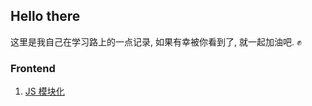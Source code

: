 ## Hello there

这里是我自己在学习路上的一点记录, 如果有幸被你看到了, 就一起加油吧. ✊

### Frontend

1. [JS 模块化](https://liyanlance.github.io/docs/js-modules)
